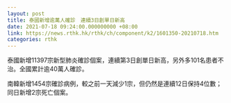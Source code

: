 ```yaml
---
layout: post
title: 泰國新增逾萬人確診　連續3日創單日新高
date: 2021-07-18 09:24:00.000000000 +08:00
link: https://news.rthk.hk/rthk/ch/component/k2/1601350-20210718.htm
categories: rthk
---
```


泰國新增11397宗新型肺炎確診個案，連續第3日創單日新高，另外多101名患者不治。全國累計逾40萬人確診。

南韓新增1454宗確診病例，較之前一天減少1宗，但仍然是連續12日保持4位數；同日新增2宗死亡個案。
